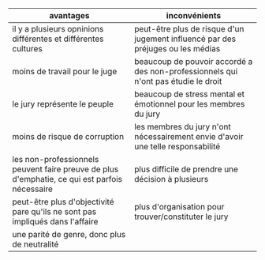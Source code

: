 | avantages                                                                                      | inconvénients                                                                      |
| ---------------------------------------------------------------------------------------------- | ---------------------------------------------------------------------------------- |
| il y a plusieurs opninions différentes et différentes cultures                                 | peut-être plus de risque d'un jugement influencé par des préjuges ou les médias    |
| moins de travail pour le juge                                                                  | beaucoup de pouvoir accordé a des non-professionnels qui n'ont pas étudie le droit |
| le jury représente le peuple                                                                   | beaucoup de stress mental et émotionnel pour les membres du jury                   |
| moins de risque de corruption                                                                  | les membres du jury n'ont nécessairement envie d'avoir une telle responsabilité    |
| les non-professionnels peuvent faire preuve de plus d'emphatie, ce qui est parfois  nécessaire | plus difficile de prendre une décision à plusieurs                                 |
| peut-être plus d'objectivité pare qu'ils ne sont pas impliqués dans l'affaire                  | plus d'organisation pour trouver/constituter le jury                               |
| une parité de genre, donc plus de neutralité                                                   |                                                                                    |
